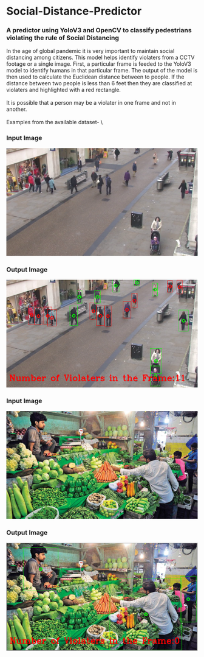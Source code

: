 # Social-Distance-Predictor

### A predictor using YoloV3 and OpenCV to classify pedestrians violating the rule of Social Distancing

In the age of global pandemic it is very important to maintain social distancing among citizens. This model helps identify violaters from a CCTV footage or a single image. 
First, a particular frame is feeded to the YoloV3 model to identify humans in that particular frame. The output of the model is then used to calculate the Euclidean distance between to people. If the distance between two people is less than 6 feet then they are classified at violaters and highlighted with a red rectangle.
\
\
It is possible that a person may be a violater in one frame and not in another.
\
\
Examples from the available dataset-
\
### Input Image
![Input](https://github.com/dAttri97/Social-Distance-Predictor/blob/master/pics/pic1.png)

### Output Image
![Input](https://github.com/dAttri97/Social-Distance-Predictor/blob/master/pics/result1.PNG)

### Input Image
![Input](https://github.com/dAttri97/Social-Distance-Predictor/blob/master/pics/pic4.png)

### Output Image
![Input](https://github.com/dAttri97/Social-Distance-Predictor/blob/master/pics/result4.png)
